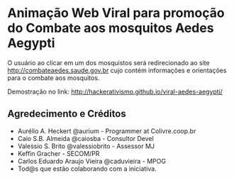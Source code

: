 # Animação Web Viral para promoção do Combate aos mosquitos Aedes Aegypti

O usuário ao clicar em um dos mosquistos será redirecionado ao site http://combateaedes.saude.gov.br  cujo contém informações e orientações para o combate aos mosquitos.

Demostração no link: http://hackerativismo.github.io/viral-aedes-aegypti/

## Agredecimento e Créditos

* Aurélio A. Heckert @aurium - Programmer at Colivre.coop.br
* Caio S.B. Almeida @caiosba - Consultor Devel
* Valessio S. Brito @valessiobrito - Assessor MJ
* Keffin Gracher - SECOM/PR
* Carlos Eduardo Araujo Vieira @caduvieira - MPOG
* Tod@s que estão colaborando com a iniciativa.

